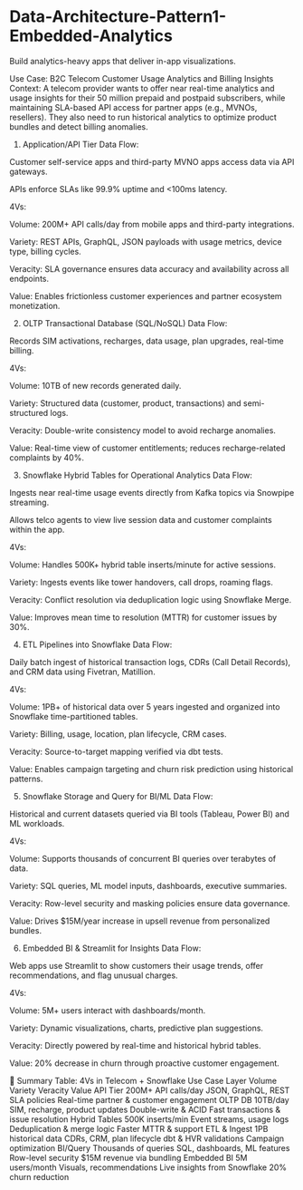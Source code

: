 # Data-Architecture-Pattern1-Embedded-Analytics
Build analytics-heavy apps that deliver in-app visualizations.


Use Case: B2C Telecom Customer Usage Analytics and Billing Insights
Context:
A telecom provider wants to offer near real-time analytics and usage insights for their 50 million prepaid and postpaid subscribers, while maintaining SLA-based API access for partner apps (e.g., MVNOs, resellers). They also need to run historical analytics to optimize product bundles and detect billing anomalies.

1. Application/API Tier
Data Flow:

Customer self-service apps and third-party MVNO apps access data via API gateways.

APIs enforce SLAs like 99.9% uptime and <100ms latency.

4Vs:

Volume: 200M+ API calls/day from mobile apps and third-party integrations.

Variety: REST APIs, GraphQL, JSON payloads with usage metrics, device type, billing cycles.

Veracity: SLA governance ensures data accuracy and availability across all endpoints.

Value: Enables frictionless customer experiences and partner ecosystem monetization.

2. OLTP Transactional Database (SQL/NoSQL)
Data Flow:

Records SIM activations, recharges, data usage, plan upgrades, real-time billing.

4Vs:

Volume: 10TB of new records generated daily.

Variety: Structured data (customer, product, transactions) and semi-structured logs.

Veracity: Double-write consistency model to avoid recharge anomalies.

Value: Real-time view of customer entitlements; reduces recharge-related complaints by 40%.

3. Snowflake Hybrid Tables for Operational Analytics
Data Flow:

Ingests near real-time usage events directly from Kafka topics via Snowpipe streaming.

Allows telco agents to view live session data and customer complaints within the app.

4Vs:

Volume: Handles 500K+ hybrid table inserts/minute for active sessions.

Variety: Ingests events like tower handovers, call drops, roaming flags.

Veracity: Conflict resolution via deduplication logic using Snowflake Merge.

Value: Improves mean time to resolution (MTTR) for customer issues by 30%.

4. ETL Pipelines into Snowflake
Data Flow:

Daily batch ingest of historical transaction logs, CDRs (Call Detail Records), and CRM data using Fivetran, Matillion.

4Vs:

Volume: 1PB+ of historical data over 5 years ingested and organized into Snowflake time-partitioned tables.

Variety: Billing, usage, location, plan lifecycle, CRM cases.

Veracity: Source-to-target mapping verified via dbt tests.

Value: Enables campaign targeting and churn risk prediction using historical patterns.

5. Snowflake Storage and Query for BI/ML
Data Flow:

Historical and current datasets queried via BI tools (Tableau, Power BI) and ML workloads.

4Vs:

Volume: Supports thousands of concurrent BI queries over terabytes of data.

Variety: SQL queries, ML model inputs, dashboards, executive summaries.

Veracity: Row-level security and masking policies ensure data governance.

Value: Drives $15M/year increase in upsell revenue from personalized bundles.

6. Embedded BI & Streamlit for Insights
Data Flow:

Web apps use Streamlit to show customers their usage trends, offer recommendations, and flag unusual charges.

4Vs:

Volume: 5M+ users interact with dashboards/month.

Variety: Dynamic visualizations, charts, predictive plan suggestions.

Veracity: Directly powered by real-time and historical hybrid tables.

Value: 20% decrease in churn through proactive customer engagement.

📌 Summary Table: 4Vs in Telecom + Snowflake Use Case
Layer	Volume	Variety	Veracity	Value
API Tier	200M+ API calls/day	JSON, GraphQL, REST	SLA policies	Real-time partner & customer engagement
OLTP DB	10TB/day	SIM, recharge, product updates	Double-write & ACID	Fast transactions & issue resolution
Hybrid Tables	500K inserts/min	Event streams, usage logs	Deduplication & merge logic	Faster MTTR & support
ETL & Ingest	1PB historical data	CDRs, CRM, plan lifecycle	dbt & HVR validations	Campaign optimization
BI/Query	Thousands of queries	SQL, dashboards, ML features	Row-level security	$15M revenue via bundling
Embedded BI	5M users/month	Visuals, recommendations	Live insights from Snowflake	20% churn reduction
